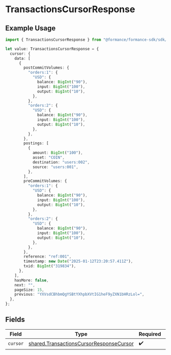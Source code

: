 # TransactionsCursorResponse

## Example Usage

```typescript
import { TransactionsCursorResponse } from "@formance/formance-sdk/sdk/models/shared";

let value: TransactionsCursorResponse = {
  cursor: {
    data: [
      {
        postCommitVolumes: {
          "orders:1": {
            "USD": {
              balance: BigInt("90"),
              input: BigInt("100"),
              output: BigInt("10"),
            },
          },
          "orders:2": {
            "USD": {
              balance: BigInt("90"),
              input: BigInt("100"),
              output: BigInt("10"),
            },
          },
        },
        postings: [
          {
            amount: BigInt("100"),
            asset: "COIN",
            destination: "users:002",
            source: "users:001",
          },
        ],
        preCommitVolumes: {
          "orders:1": {
            "USD": {
              balance: BigInt("90"),
              input: BigInt("100"),
              output: BigInt("10"),
            },
          },
          "orders:2": {
            "USD": {
              balance: BigInt("90"),
              input: BigInt("100"),
              output: BigInt("10"),
            },
          },
        },
        reference: "ref:001",
        timestamp: new Date("2025-01-12T23:20:57.411Z"),
        txid: BigInt("319834"),
      },
    ],
    hasMore: false,
    next: "",
    pageSize: 15,
    previous: "YXVsdCBhbmQgYSBtYXhpbXVtIG1heF9yZXN1bHRzLol=",
  },
};
```

## Fields

| Field                                                                                                     | Type                                                                                                      | Required                                                                                                  | Description                                                                                               |
| --------------------------------------------------------------------------------------------------------- | --------------------------------------------------------------------------------------------------------- | --------------------------------------------------------------------------------------------------------- | --------------------------------------------------------------------------------------------------------- |
| `cursor`                                                                                                  | [shared.TransactionsCursorResponseCursor](../../../sdk/models/shared/transactionscursorresponsecursor.md) | :heavy_check_mark:                                                                                        | N/A                                                                                                       |